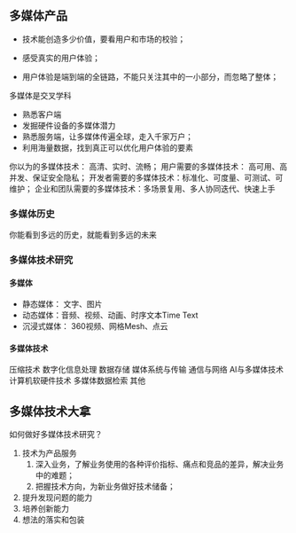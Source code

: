 
## 多媒体产品
* 技术能创造多少价值，要看用户和市场的校验；

* 感受真实的用户体验；
* 用户体验是端到端的全链路，不能只关注其中的一小部分，而忽略了整体；

多媒体是交叉学科
* 熟悉客户端
* 发掘硬件设备的多媒体潜力
* 熟悉服务端，让多媒体传遍全球，走入千家万户；
* 利用海量数据，找到真正可以优化用户体验的要素

你以为的多媒体技术： 高清、实时、流畅；
用户需要的多媒体技术： 高可用、高并发、保证安全隐私；
开发者需要的多媒体技术：标准化、可度量、可测试、可维护；
企业和团队需要的多媒体技术：多场景复用、多人协同迭代、快速上手


### 多媒体历史
你能看到多远的历史，就能看到多远的未来

### 多媒体技术研究
#### 多媒体
* 静态媒体： 文字、图片
* 动态媒体：音频、视频、动画、时序文本Time Text
* 沉浸式媒体： 360视频、网格Mesh、点云

#### 多媒体技术
压缩技术
数字化信息处理
数据存储
媒体系统与传输
通信与网络
AI与多媒体技术
计算机软硬件技术
多媒体数据检索
其他

## 多媒体技术大拿
如何做好多媒体技术研究？
1. 技术为产品服务
   1. 深入业务，了解业务使用的各种评价指标、痛点和竞品的差异，解决业务中的难题；
   2. 把握技术方向，为新业务做好技术储备；
2. 提升发现问题的能力
3. 培养创新能力
4. 想法的落实和包装

